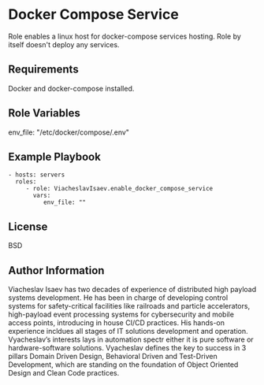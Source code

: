 Docker Compose Service
=========

Role enables a linux host for docker-compose services hosting.
Role by itself doesn't deploy any services.

Requirements
------------

Docker and docker-compose installed.

Role Variables
--------------

env_file: "/etc/docker/compose/.env"

Example Playbook
----------------

    - hosts: servers
      roles:
         - role: ViacheslavIsaev.enable_docker_compose_service
           vars:
              env_file: ""

License
-------

BSD

Author Information
------------------

Viacheslav Isaev has two decades of experience of distributed high payload systems development. He has been in charge of developing control systems for safety-critical facilities like railroads and particle accelerators, high-payload event processing systems for cybersecurity and mobile access points, introducing in house CI/CD practices. His hands-on experience incldues all stages of IT solutions development and operation. Vyacheslav’s interests lays in automation spectr either it is pure software or hardware-software solutions. Vyacheslav defines the key to success in 3 pillars  Domain Driven Design, Behavioral Driven and Test-Driven Development, which are standing on the foundation of  Object Oriented Design and Clean Code practices.
